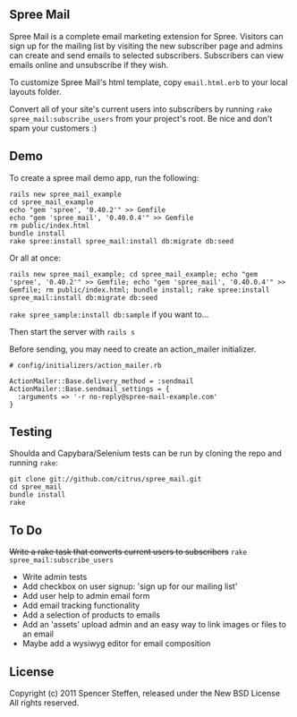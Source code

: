 Spree Mail
----------

Spree Mail is a complete email marketing extension for Spree. Visitors can sign up for the mailing list by visiting the new subscriber page and admins can create and send emails to selected subscribers. Subscribers can view emails online and unsubscribe if they wish.

To customize Spree Mail's html template, copy `email.html.erb` to your local layouts folder.

Convert all of your site's current users into subscribers by running `rake spree_mail:subscribe_users` from your project's root. Be nice and don't spam your customers :)


Demo
----

To create a spree mail demo app, run the following:
  
    rails new spree_mail_example 
    cd spree_mail_example 
    echo "gem 'spree', '0.40.2'" >> Gemfile 
    echo "gem 'spree_mail', '0.40.0.4'" >> Gemfile 
    rm public/index.html 
    bundle install 
    rake spree:install spree_mail:install db:migrate db:seed


Or all at once:

    rails new spree_mail_example; cd spree_mail_example; echo "gem 'spree', '0.40.2'" >> Gemfile; echo "gem 'spree_mail', '0.40.0.4'" >> Gemfile; rm public/index.html; bundle install; rake spree:install spree_mail:install db:migrate db:seed

`rake spree_sample:install db:sample` if you want to...

Then start the server with `rails s`


Before sending, you may need to create an action_mailer initializer.

    # config/initializers/action_mailer.rb

    ActionMailer::Base.delivery_method = :sendmail
    ActionMailer::Base.sendmail_settings = {
      :arguments => '-r no-reply@spree-mail-example.com'
    }
    
    
Testing
-------

Shoulda and Capybara/Selenium tests can be run by cloning the repo and running `rake`:

    git clone git://github.com/citrus/spree_mail.git
    cd spree_mail
    bundle install
    rake


To Do
-----

<s>Write a rake task that converts current users to subscribers</s> `rake spree_mail:subscribe_users`

* Write admin tests 
* Add checkbox on user signup: 'sign up for our mailing list'
* Add user help to admin email form
* Add email tracking functionality
* Add a selection of products to emails
* Add an 'assets' upload admin and an easy way to link images or files to an email
* Maybe add a wysiwyg editor for email composition


License
-------

Copyright (c) 2011 Spencer Steffen, released under the New BSD License All rights reserved.